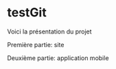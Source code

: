 # testGit
Voici la présentation du projet

Première partie: site

Deuxième partie: application mobile
